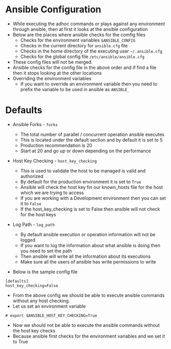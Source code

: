 # Ansible Configuration

- While executing the adhoc commands or plays against any environment through ansible, then at first it looks at the ansible configuration
- Below are the places where ansible checks for the comfig files
	- Checks for the environment variables `$ANSIBLE_CONFIG`
	- Checks in the current directory for `ansible.cfg` file
	- Checks in the home directory of the executing user `~/.ansible.cfg`
	- Checks for the global config file `/etc/ansible/ansible.cfg`
- These config files will not be merged.
- Ansible checks for the config file in the above order and if find a file then it stops looking at the other locations
- Overriding the environment variables
	- If you want to override an environment variable then you need to prefix the variable to be used in ansible as `ANSIBLE_`

# Defaults

- Ansible Forks - `forks`
	- The total number of parallel / concurrent operation ansible executes
	- This is located under the default section and by default it is set to 5
	- Production recommendation is 20
	- Start at 20 and go up or down depending on the performance
- Host Key Checking - `host_key_checking`
	- This is used to validate the host to be managed is valid and authorized
	- By default for the production environment it is set to `True`
	- Ansible will check the host key fin our known_hosts file for the host which we are trying to access
	- If you are working with a Development environment then you can set it to `False`
	- If the host_key_checking is set to False then ansible will not check for the host keys
- Log Path - `log_path`
	- By default ansible execution or operation information will not be logged
	- If you want to log the information about what ansible is doing then you need to set the path 
	- Then ansible will write all the information about its executions
	- Make sure all the users of ansible has write permissions to write

- Below is the sample config file 

```
[defaults]
host_key_checking=False
```

- From the above config we should be able to execute ansible commands without any host checking.
- Let us set an environment variable

```
# export $ANSIBLE_HOST_KEY_CHECKING=True
```

- Now we should not be able to execute the ansible commands without the host key checks
- Because ansible first checks for the environment variables and we set it to True
